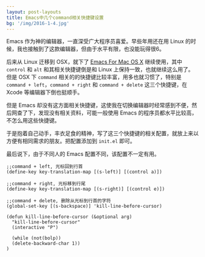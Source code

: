 ```yaml
---
layout: post-layouts
title: Emacs中几个command相关快捷键设置
bg: '/img/2016-1-4.jpg'
---
```


Emacs 作为神的编辑器，一直深受广大程序员喜爱。早些年用还在用 Linux 的时候，我也接触到了这款编辑器，但由于水平有限，也没能玩得很6。

后来从 Linux 迁移到 OSX，就下了 [Emacs For Mac OS X](http://emacsformacosx.com/) 继续使用，其中 `control` 和 `alt` 和其相关快捷键倒是和 Linux 上保持一致，也就继续这么用了。但是 OSX 下 `command`  相关的的快捷键比较丰富，用多也就习惯了，特别是`command + left`，`command + right` 和 `command + delete` 这三个快捷键，在 Xcode 等编辑器下倒也挺顺手。

但是 Emacs 却没有这方面相关快捷键，这使我在切换编辑器时经常感到不便，然后网查了下，发现没有相关资料，可能一般使用 Emacs 的程序员都水平比较高，不怎么用这些快捷键。

于是抱着自己动手，丰衣足食的精神，写了这三个快捷键的相关配置，就放上来以方便有相同需求的朋友。把配置添加到 `init.el` 即可。

最后说下，由于不同人的 Emacs 配置不同，该配置不一定有用。

    ;;command + left, 光标回到行首
    (define-key key-translation-map [(s-left)] [(control a)])

    ;;command + right, 光标移到行尾
    (define-key key-translation-map [(s-right)] [(control e)])

    ;;command + delete, 删除从光标到行首的字符
    (global-set-key [(s-backspace)] 'kill-line-before-cursor)

    (defun kill-line-before-cursor (&optional arg)
      "kill-line-before-cursor"
      (interactive "P")

      (while (not(bolp))
      (delete-backward-char 1))  
    )
